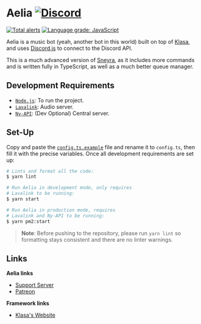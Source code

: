 # Aelia [![Discord](https://discordapp.com/api/guilds/254360814063058944/embed.png)](https://skyra.pw/join)

[![Total alerts](https://img.shields.io/lgtm/alerts/g/kyranet/Aelia.svg?logo=lgtm&logoWidth=18)](https://lgtm.com/projects/g/kyranet/Aelia/alerts/)
[![Language grade: JavaScript](https://img.shields.io/lgtm/grade/javascript/g/kyranet/Aelia.svg?logo=lgtm&logoWidth=18)](https://lgtm.com/projects/g/kyranet/Aelia/context:javascript)

Aelia is a music bot (yeah, another bot in this world) built on top of [Klasa](https://github.com/dirigeants/klasa/),
and uses [Discord.js](https://github.com/discordjs/discord.js) to connect to the Discord API.

This is a much advanced version of [Sneyra], as it includes more commands and is written fully in TypeScript, as well as
a much better queue manager.

[Sneyra]: https://github.com/kyranet/Sneyra

## Development Requirements

- [`Node.js`]: To run the project.
- [`Lavalink`]: Audio server.
- [`Ny-API`]: (Dev Optional) Central server.

[`Node.js`]: https://nodejs.org/en/download/current/
[`Lavalink`]: https://github.com/Frederikam/Lavalink
[`Ny-API`]: https://github.com/kyranet/Ny-API

## Set-Up

Copy and paste the [`config.ts.example`] file and rename it to `config.ts`, then fill it with the precise variables.
Once all development requirements are set up:

```bash
# Lints and format all the code:
$ yarn lint

# Run Aelia in development mode, only requires
# Lavalink to be running:
$ yarn start

# Run Aelia in production mode, requires
# Lavalink and Ny-API to be running:
$ yarn pm2:start
```

> **Note**: Before pushing to the repository, please run `yarn lint` so formatting stays consistent and there are no
linter warnings.

[`config.ts.example`]: /config.ts.example

## Links

**Aelia links**

- [Support Server](https://skyra.pw/join)
- [Patreon](https://www.patreon.com/kyranet)

**Framework links**

- [Klasa's Website](https://klasa.js.org)
